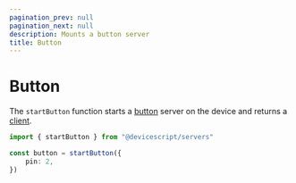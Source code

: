 ```yaml
---
pagination_prev: null
pagination_next: null
description: Mounts a button server
title: Button
---
```

# Button

The `startButton` function starts a [button](https://microsoft.github.io/jacdac-docs/services/button) server on the device
and returns a [client](/api/clients/button).

```ts no-run
import { startButton } from "@devicescript/servers"

const button = startButton({
    pin: 2,
})
```
